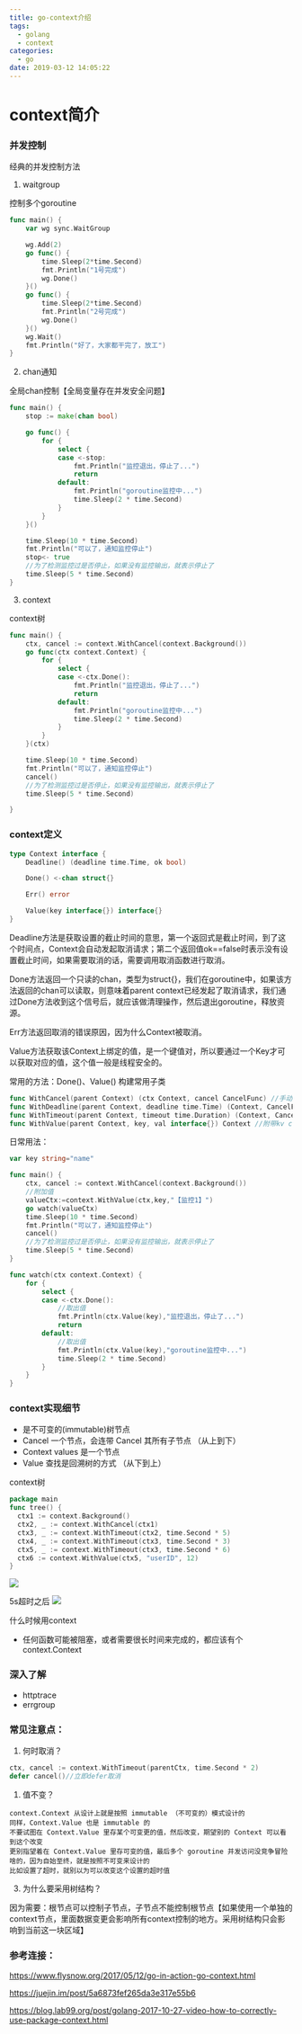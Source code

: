 ```yaml
---
title: go-context介绍
tags:
  - golang
  - context
categories:
  - go
date: 2019-03-12 14:05:22
---
```



# context简介

### 并发控制
经典的并发控制方法
1. waitgroup

控制多个goroutine
```go
func main() {
	var wg sync.WaitGroup

	wg.Add(2)
	go func() {
		time.Sleep(2*time.Second)
		fmt.Println("1号完成")
		wg.Done()
	}()
	go func() {
		time.Sleep(2*time.Second)
		fmt.Println("2号完成")
		wg.Done()
	}()
	wg.Wait()
	fmt.Println("好了，大家都干完了，放工")
}
```

2. chan通知

全局chan控制【全局变量存在并发安全问题】
```go
func main() {
	stop := make(chan bool)

	go func() {
		for {
			select {
			case <-stop:
				fmt.Println("监控退出，停止了...")
				return
			default:
				fmt.Println("goroutine监控中...")
				time.Sleep(2 * time.Second)
			}
		}
	}()

	time.Sleep(10 * time.Second)
	fmt.Println("可以了，通知监控停止")
	stop<- true
	//为了检测监控过是否停止，如果没有监控输出，就表示停止了
	time.Sleep(5 * time.Second)
}

```

3. context

context树
```go
func main() {
	ctx, cancel := context.WithCancel(context.Background())
	go func(ctx context.Context) {
		for {
			select {
			case <-ctx.Done():
				fmt.Println("监控退出，停止了...")
				return
			default:
				fmt.Println("goroutine监控中...")
				time.Sleep(2 * time.Second)
			}
		}
	}(ctx)

	time.Sleep(10 * time.Second)
	fmt.Println("可以了，通知监控停止")
	cancel()
	//为了检测监控过是否停止，如果没有监控输出，就表示停止了
	time.Sleep(5 * time.Second)

}
```


### context定义
```go
type Context interface {
	Deadline() (deadline time.Time, ok bool)

	Done() <-chan struct{}

	Err() error

	Value(key interface{}) interface{}
}
```
Deadline方法是获取设置的截止时间的意思，第一个返回式是截止时间，到了这个时间点，Context会自动发起取消请求；第二个返回值ok==false时表示没有设置截止时间，如果需要取消的话，需要调用取消函数进行取消。

Done方法返回一个只读的chan，类型为struct{}，我们在goroutine中，如果该方法返回的chan可以读取，则意味着parent context已经发起了取消请求，我们通过Done方法收到这个信号后，就应该做清理操作，然后退出goroutine，释放资源。

Err方法返回取消的错误原因，因为什么Context被取消。

Value方法获取该Context上绑定的值，是一个键值对，所以要通过一个Key才可以获取对应的值，这个值一般是线程安全的。

常用的方法：Done()、Value()
构建常用子类
```go
func WithCancel(parent Context) (ctx Context, cancel CancelFunc) //手动调用去掉函数
func WithDeadline(parent Context, deadline time.Time) (Context, CancelFunc) //自动超时取消
func WithTimeout(parent Context, timeout time.Duration) (Context, CancelFunc) //自动超时取消
func WithValue(parent Context, key, val interface{}) Context //附带kv context树
```
日常用法：
```go
var key string="name"

func main() {
	ctx, cancel := context.WithCancel(context.Background())
	//附加值
	valueCtx:=context.WithValue(ctx,key,"【监控1】")
	go watch(valueCtx)
	time.Sleep(10 * time.Second)
	fmt.Println("可以了，通知监控停止")
	cancel()
	//为了检测监控过是否停止，如果没有监控输出，就表示停止了
	time.Sleep(5 * time.Second)
}

func watch(ctx context.Context) {
	for {
		select {
		case <-ctx.Done():
			//取出值
			fmt.Println(ctx.Value(key),"监控退出，停止了...")
			return
		default:
			//取出值
			fmt.Println(ctx.Value(key),"goroutine监控中...")
			time.Sleep(2 * time.Second)
		}
	}
}
```

### context实现细节

- 是不可变的(immutable)树节点
- Cancel 一个节点，会连带 Cancel 其所有子节点 （从上到下）
- Context values 是一个节点
- Value 查找是回溯树的方式 （从下到上）

context树
```go
package main
func tree() {
  ctx1 := context.Background()
  ctx2, _ := context.WithCancel(ctx1)
  ctx3, _ := context.WithTimeout(ctx2, time.Second * 5)
  ctx4, _ := context.WithTimeout(ctx3, time.Second * 3)
  ctx5, _ := context.WithTimeout(ctx3, time.Second * 6)
  ctx6 := context.WithValue(ctx5, "userID", 12)
}
```
![](https://ws1.sinaimg.cn/large/e5320b2aly1g0zzr8v1daj20ud0aidgl.jpg)

5s超时之后
![](https://ws1.sinaimg.cn/large/e5320b2aly1g0zzro55rgj20ud0aidgn.jpg)


什么时候用context
- 任何函数可能被阻塞，或者需要很长时间来完成的，都应该有个 context.Context


### 深入了解
- httptrace
- errgroup



### 常见注意点：

1. 何时取消？

```go
ctx, cancel := context.WithTimeout(parentCtx, time.Second * 2)
defer cancel()//立即defer取消
```

1. 值不变？

```
context.Context 从设计上就是按照 immutable （不可变的）模式设计的
同样，Context.Value 也是 immutable 的
不要试图在 Context.Value 里存某个可变更的值，然后改变，期望别的 Context 可以看到这个改变
更别指望着在 Context.Value 里存可变的值，最后多个 goroutine 并发访问没竞争冒险啥的，因为自始至终，就是按照不可变来设计的
比如设置了超时，就别以为可以改变这个设置的超时值
```

3. 为什么要采用树结构？

因为需要：根节点可以控制子节点，子节点不能控制根节点【如果使用一个单独的context节点，里面数据变更会影响所有context控制的地方。采用树结构只会影响到当前这一块区域】


### 参考连接：

https://www.flysnow.org/2017/05/12/go-in-action-go-context.html

https://juejin.im/post/5a6873fef265da3e317e55b6

https://blog.lab99.org/post/golang-2017-10-27-video-how-to-correctly-use-package-context.html


